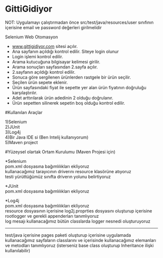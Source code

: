 # GittiGidiyor


NOT: Uygulamayı çalıştırmadan önce src/test/java/resources/user sınıfının içerisine email ve password değerleri girilmelidir


Selenium Web Otomasyon
- www.gittigidiyor.com sitesi açılır.
- Ana sayfanın açıldığı kontrol edilir. Siteye login olunur
- Login işlemi kontrol edilir.
- Arama kutucuğuna bilgisayar kelimesi girilir.
- Arama sonuçları sayfasından 2.sayfa açılır.
- 2.sayfanın açıldığı kontrol edilir.
- Sonuca göre sergilenen ürünlerden rastgele bir ürün seçilir.
- Seçilen ürün sepete eklenir.
- Ürün sayfasındaki fiyat ile sepette yer alan ürün fiyatının doğruluğu karşılaştırılır.
- Adet arttırılarak ürün adedinin 2 olduğu doğrulanır.
- Ürün sepetten silinerek sepetin boş olduğu kontrol edilir.


#Kullanılan Araçlar

1)Selenium<br>
2)JUnit<br>
3)Log4j<br>
4)Bir Java IDE si (Ben Intelij kullanıyorum)<br>
5)Maven project<br>


#Yüzeysel olartak Ortam Kurulumu (Maven Projesi için)

  *Selenium<br>
  pom.xml dosyasına bağımlılıkları ekliyoruz<br>
  kullanacağımız tarayıcının driverını resource klasörüne atıyoruz<br>
  testi yürüttüğümüz sınıfta driverın yolunu belirtiyoruz<br>
  
  *JUnit<br>
  pom.xml dosyasına bağımlılıkları ekliyoruz
  
  *Log4j<br>
  pom.xml dosyasına bağımlılıkları ekliyoruz<br>
  resource dosyasının içerisine log2j.proprties dosyasını oluşturup içerisine rootlogger ve gerekli appenderları tanımlıyoruz<br>
  log mesajı kullanacağımız bütün classlarda logger nesnedi oluşturuyoruz<br>
  
__________________________________________________________________________________________________________________________
 test/java içerisine pages paketi oluşturup içerisine uygulamada kullanacağımız sayfaların classlarını  ve içerisinde kullanacağımız elemanları ve metodları tanımlıyoruz 
 (isterseniz base class oluşturup  Inheritance ilişki kullanılabilir)
